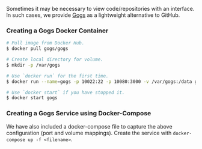 Sometimes it may be necessary to view code/repositories with an interface. 
In such cases, we provide [Gogs](https://gogs.io/) as a lightweight alternative to GitHub.

### Creating a Gogs Docker Container

```bash
# Pull image from Docker Hub.
$ docker pull gogs/gogs

# Create local directory for volume.
$ mkdir -p /var/gogs

# Use `docker run` for the first time.
$ docker run --name=gogs -p 10022:22 -p 10080:3000 -v /var/gogs:/data gogs/gogs

# Use `docker start` if you have stopped it.
$ docker start gogs
```

### Creating a Gogs Service using Docker-Compose

We have also included a docker-compose file to capture the above configuration (port and volume mappings).
Create the service with `docker-compose up -f <filename>`.